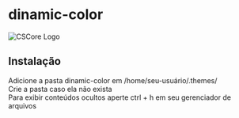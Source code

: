 # dinamic-color

![CSCore Logo](https://raw.githubusercontent.com/emmilinux/dinamic-color/tree/master/screeshot/tema-dinamic-color.png)

## Instalação

Adicione a pasta dinamic-color em /home/seu-usuário/.themes/
<br>
Crie a pasta caso ela não exista
<br>
Para exibir conteúdos ocultos aperte ctrl + h em seu gerenciador de arquivos